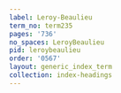 ```yaml
---
label: Leroy-Beaulieu
term_no: term235
pages: '736'
no_spaces: LeroyBeaulieu
pid: leroybeaulieu
order: '0567'
layout: generic_index_term
collection: index-headings
---
```

